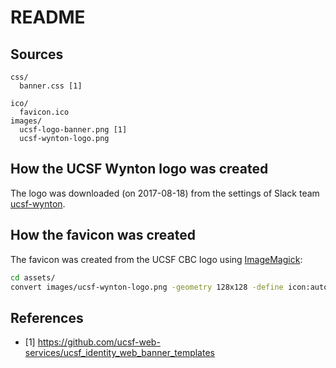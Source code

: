 # README

## Sources

```
css/
  banner.css [1]

ico/
  favicon.ico
images/
  ucsf-logo-banner.png [1]
  ucsf-wynton-logo.png
```

## How the UCSF Wynton logo was created

The logo was downloaded (on 2017-08-18) from the settings of Slack team [ucsf-wynton](https://ucsf-wynton.slack.com/messages).


## How the favicon was created

The favicon was created from the UCSF CBC logo using [ImageMagick](http://www.imagemagick.org/):
```sh
cd assets/
convert images/ucsf-wynton-logo.png -geometry 128x128 -define icon:auto-resize=64,48,32,16 favicon.ico ico/favicon.ico
```


## References

* [1] <https://github.com/ucsf-web-services/ucsf_identity_web_banner_templates>
